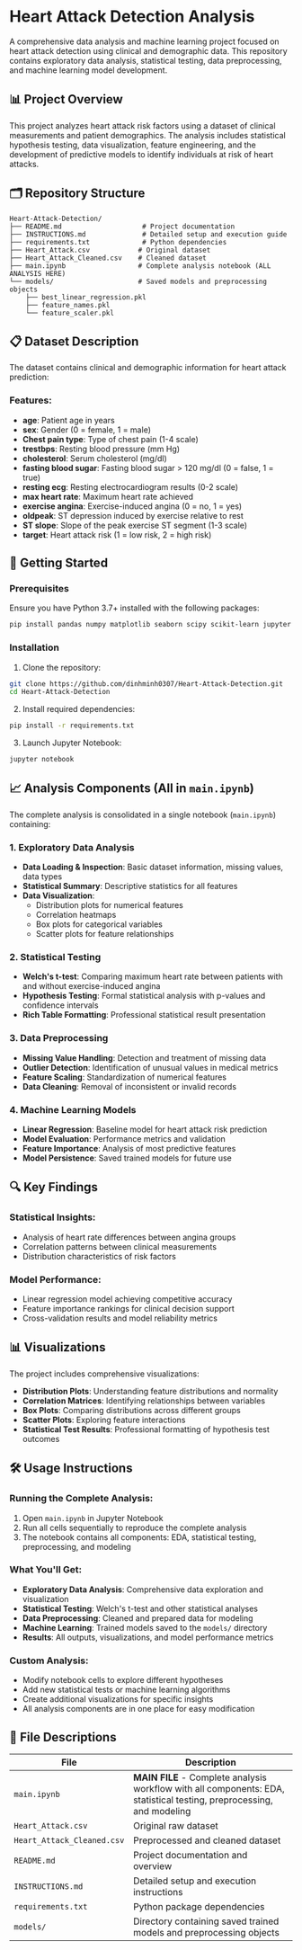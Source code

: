 # Heart Attack Detection Analysis

A comprehensive data analysis and machine learning project focused on heart attack detection using clinical and demographic data. This repository contains exploratory data analysis, statistical testing, data preprocessing, and machine learning model development.

## 📊 Project Overview

This project analyzes heart attack risk factors using a dataset of clinical measurements and patient demographics. The analysis includes statistical hypothesis testing, data visualization, feature engineering, and the development of predictive models to identify individuals at risk of heart attacks.

## 🗂️ Repository Structure

```
Heart-Attack-Detection/
├── README.md                    # Project documentation
├── INSTRUCTIONS.md              # Detailed setup and execution guide
├── requirements.txt             # Python dependencies
├── Heart_Attack.csv            # Original dataset
├── Heart_Attack_Cleaned.csv    # Cleaned dataset
├── main.ipynb                  # Complete analysis notebook (ALL ANALYSIS HERE)
└── models/                     # Saved models and preprocessing objects
    ├── best_linear_regression.pkl
    ├── feature_names.pkl
    └── feature_scaler.pkl
```

## 📋 Dataset Description

The dataset contains clinical and demographic information for heart attack prediction:

### Features:
- **age**: Patient age in years
- **sex**: Gender (0 = female, 1 = male)
- **Chest pain type**: Type of chest pain (1-4 scale)
- **trestbps**: Resting blood pressure (mm Hg)
- **cholesterol**: Serum cholesterol (mg/dl)
- **fasting blood sugar**: Fasting blood sugar > 120 mg/dl (0 = false, 1 = true)
- **resting ecg**: Resting electrocardiogram results (0-2 scale)
- **max heart rate**: Maximum heart rate achieved
- **exercise angina**: Exercise-induced angina (0 = no, 1 = yes)
- **oldpeak**: ST depression induced by exercise relative to rest
- **ST slope**: Slope of the peak exercise ST segment (1-3 scale)
- **target**: Heart attack risk (1 = low risk, 2 = high risk)

## 🚀 Getting Started

### Prerequisites

Ensure you have Python 3.7+ installed with the following packages:

```bash
pip install pandas numpy matplotlib seaborn scipy scikit-learn jupyter rich
```

### Installation

1. Clone the repository:
```bash
git clone https://github.com/dinhminh0307/Heart-Attack-Detection.git
cd Heart-Attack-Detection
```

2. Install required dependencies:
```bash
pip install -r requirements.txt
```

3. Launch Jupyter Notebook:
```bash
jupyter notebook
```

## 📈 Analysis Components (All in `main.ipynb`)

The complete analysis is consolidated in a single notebook (`main.ipynb`) containing:

### 1. Exploratory Data Analysis
- **Data Loading & Inspection**: Basic dataset information, missing values, data types
- **Statistical Summary**: Descriptive statistics for all features
- **Data Visualization**:
  - Distribution plots for numerical features
  - Correlation heatmaps
  - Box plots for categorical variables
  - Scatter plots for feature relationships

### 2. Statistical Testing
- **Welch's t-test**: Comparing maximum heart rate between patients with and without exercise-induced angina
- **Hypothesis Testing**: Formal statistical analysis with p-values and confidence intervals
- **Rich Table Formatting**: Professional statistical result presentation

### 3. Data Preprocessing
- **Missing Value Handling**: Detection and treatment of missing data
- **Outlier Detection**: Identification of unusual values in medical metrics
- **Feature Scaling**: Standardization of numerical features
- **Data Cleaning**: Removal of inconsistent or invalid records

### 4. Machine Learning Models
- **Linear Regression**: Baseline model for heart attack risk prediction
- **Model Evaluation**: Performance metrics and validation
- **Feature Importance**: Analysis of most predictive features
- **Model Persistence**: Saved trained models for future use

## 🔍 Key Findings

### Statistical Insights:
- Analysis of heart rate differences between angina groups
- Correlation patterns between clinical measurements
- Distribution characteristics of risk factors

### Model Performance:
- Linear regression model achieving competitive accuracy
- Feature importance rankings for clinical decision support
- Cross-validation results and model reliability metrics

## 📊 Visualizations

The project includes comprehensive visualizations:
- **Distribution Plots**: Understanding feature distributions and normality
- **Correlation Matrices**: Identifying relationships between variables
- **Box Plots**: Comparing distributions across different groups
- **Scatter Plots**: Exploring feature interactions
- **Statistical Test Results**: Professional formatting of hypothesis test outcomes

## 🛠️ Usage Instructions

### Running the Complete Analysis:
1. Open `main.ipynb` in Jupyter Notebook
2. Run all cells sequentially to reproduce the complete analysis
3. The notebook contains all components: EDA, statistical testing, preprocessing, and modeling

### What You'll Get:
- **Exploratory Data Analysis**: Comprehensive data exploration and visualization
- **Statistical Testing**: Welch's t-test and other statistical analyses
- **Data Preprocessing**: Cleaned and prepared data for modeling
- **Machine Learning**: Trained models saved to the `models/` directory
- **Results**: All outputs, visualizations, and model performance metrics

### Custom Analysis:
- Modify notebook cells to explore different hypotheses
- Add new statistical tests or machine learning algorithms
- Create additional visualizations for specific insights
- All analysis components are in one place for easy modification

## 📁 File Descriptions

| File | Description |
|------|-------------|
| `main.ipynb` | **MAIN FILE** - Complete analysis workflow with all components: EDA, statistical testing, preprocessing, and modeling |
| `Heart_Attack.csv` | Original raw dataset |
| `Heart_Attack_Cleaned.csv` | Preprocessed and cleaned dataset |
| `README.md` | Project documentation and overview |
| `INSTRUCTIONS.md` | Detailed setup and execution instructions |
| `requirements.txt` | Python package dependencies |
| `models/` | Directory containing saved trained models and preprocessing objects |
